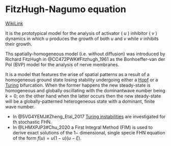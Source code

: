 # FitzHugh-Nagumo equation
[WikiLink](https://en.wikipedia.org/wiki/FitzHugh%E2%80%93Nagumo_model)

It is the prototypical model for the analysis of activator ( $u$ ) inhibitor ( $v$ ) dynamics in which $u$ produces the growth of both $u$ and $v$ while $v$ inhibits their growth.

Ths spatially-homogeneous model (i.e. without diffusion) was introduced by Richard FitzHugh in @CC472PWK#Fitzhugh_1961 as the Bonhoeffer-van der Pol (BVP) model for the analysis of nerve membranes. 

It is a model that features the arise of spatial patterns as a result of a homogeneous ground state losing stability undergoing either a [Hopf](HopfBifurcation.md) or a [Turing](TuringBifurcation.md) bifurcation.
When the former happens the new steady-state is homogeneous and globally oscillating with the dominantwave number being $k=0$; on the other hand when the latter occurs then the new steady-state will be a globally-patterned heterogeneous state with a dominant, finite wave number. 

* In @5VG4YEMJ#Zheng_Etal_2017 [Turing instabilities](TuringBifurcation.md) are investigated for th stochastic FHN.
* In @LHMXPJP3#Chu_2020 a First Integral Method (FIM) is used to derive exact solutions of the $1-$ dimensional, single specie FHN equation of the form $f(u)=u(1-u)(u-\xi)$.
